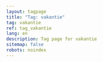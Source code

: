 ```yaml
---
layout: tagpage
title: "Tag: vakantie"
tag: vakantie
ref: tag_vakantie
lang: en
description: Tag page for vakantie
sitemap: false
robots: noindex
---
```

